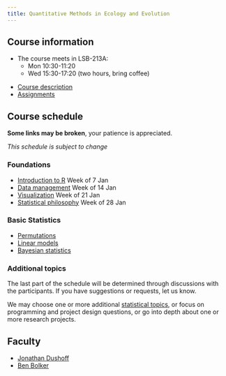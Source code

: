 ```yaml
---
title: Quantitative Methods in Ecology and Evolution
---
```

<!--- This is how you make a comment
-->

<!--- 
## Current

### Each week:

* A brief project report by email on Friday; let us know if you have any questions we can address

### Presentations

Mon 3 April and Wed 5 April

* Let us know if you want to request a day or time
* Your presentation should take 10 minutes or less: try to keep it clear and simple
* Don't over-prepare; the presentation should be an informal overview and progress report
	* Don't let the presentation preparation interfere with the actual project
	* Don't even start preparing your presentation until the Wed or Fri before (depending on when you are presenting)

### Final project

* Email us to tell us when it's time to look
<!-- COMMENT
* _Tell us_ if you can't submit by Friday at noon
* _Ask us_ if you can't submit by Tue at 9:30
COMMENT -->

## Course information

* The course meets in LSB-213A:
	*  Mon 10:30-11:20
	*  Wed 15:30-17:20 (two hours, bring coffee)

-   [Course description](description.html)
-   [Assignments](assignments.html)
<!-- COMMENT
-   [Final project](project.html)
COMMENT -->

## Course schedule

__Some links may be broken__, your patience is appreciated.

_This schedule is subject to change_

### Foundations

* [Introduction to R](Introduction_to_R.html) Week of 7 Jan
* [Data management](Data_management.html) Week of 14 Jan
* [Visualization](Visualization.html) Week of 21 Jan
* [Statistical philosophy](Statistical_philosophy.html) Week of 28 Jan

### Basic Statistics

- [Permutations](Permutations.html)
- [Linear models](Linear_models.html)
- [Bayesian statistics](Bayesian_statistics.html)
<!-- COMMENT
COMMENT -->

### Additional topics

<!-- COMMENT
* Generalized linear models
* Mixed models
* Multivariate responses
* Linear model parameters
* Penalized regression

- [Generalized linear models](Generalized_linear_models.html)
- [Mixed models](Mixed_models.html)
- [Multivariate responses](Multivariate_responses.html)
- [Linear model parameters] (parameters.html)
- [Penalized regression] (penalized.html)
COMMENT -->

The last part of the schedule will be determined through discussions
with the participants. If you have suggestions or requests, let us know.

We may choose one or more additional [statistical topics](topics.html), or focus on programming and project design questions, or go into depth about one or more research projects.

<!-- COMMENT
### Extras

-   [Multiple comparisons](Multiple_comparisons.html)
COMMENT -->

<!-- COMMENT
## Other 

* [Git issues](git_issues.html)
COMMENT -->

## Faculty

-   [Jonathan Dushoff](http://www.biology.mcmaster.ca/dushoff/)
-   [Ben Bolker](http://www.math.mcmaster.ca/~bolker/)


